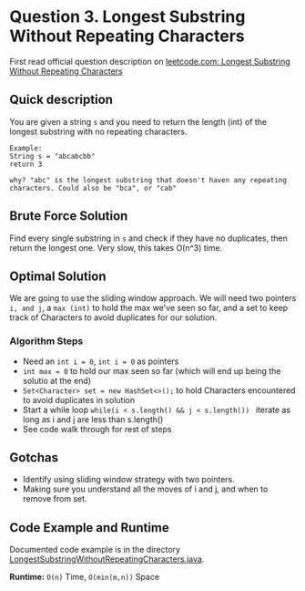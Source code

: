 # Question 3. Longest Substring Without Repeating Characters

First read official question description on [leetcode.com: Longest Substring Without Repeating Characters](https://leetcode.com/problems/longest-substring-without-repeating-characters/)

## Quick description
You are given a string `s` and you need to return the length (int) of the longest substring with no repeating characters.
```
Example:
String s = "abcabcbb"
return 3

why? "abc" is the longest substring that doesn't haven any repeating characters. Could also be "bca", or "cab" 
```

## Brute Force Solution
Find every single substring in `s` and check if they have no duplicates, then return the longest one. Very slow, 
this takes O(n^3) time. 

## Optimal Solution
We are going to use the sliding window approach. We will need two pointers `i, and j`, a `max (int)` to hold the max
we've seen so far, and a set to keep track of Characters to avoid duplicates for our solution.

### Algorithm Steps
* Need an `int i = 0`, `int i = 0` as pointers
* `int max = 0` to hold our max seen so far (which will end up being the solutio at the end)
* `Set<Character> set = new HashSet<>();` to hold Characters encountered to avoid duplicates in solution
* Start a while loop `while(i < s.length() && j < s.length()) ` iterate as long as i and j are less than s.length()
* See code walk through for rest of steps

## Gotchas
* Identify using sliding window strategy with two pointers. 
* Making sure you understand all the moves of i and j, and when to remove from set. 

## Code Example and Runtime
Documented code example is in the directory [LongestSubstringWithoutRepeatingCharacters.java](LongestSubstringWithoutRepeatingCharacters.java). 

**Runtime:** `O(n)` Time, `O(min(m,n))` Space
